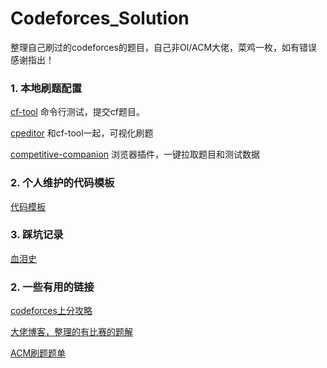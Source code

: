 # Codeforces_Solution

整理自己刷过的codeforces的题目，自己非OI/ACM大佬，菜鸡一枚，如有错误感谢指出！

### 1. 本地刷题配置

[cf-tool](https://github.com/xalanq/cf-tool) 命令行测试，提交cf题目。

[cpeditor](https://github.com/cpeditor/cpeditor) 和cf-tool一起，可视化刷题

[competitive-companion](https://github.com/jmerle/competitive-companion) 浏览器插件，一键拉取题目和测试数据


### 2. 个人维护的代码模板
[代码模板](CodeTemplate)

### 3. 踩坑记录

[血泪史](一些注意事项.md)

### 2. 一些有用的链接

[codeforces上分攻略](https://codeforces.com/blog/entry/53341)

[大佬博客，整理的有比赛的题解](https://cp-wiki.vercel.app/)

[ACM刷题题单](https://vjudge.net/article/752)
